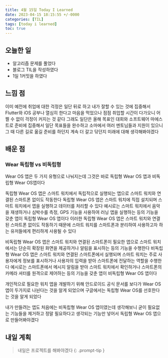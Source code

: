 ```yaml
---
title: 4월 15일 Today I Learned
date: 2023-04-15 18:15:55 +/-0000
categories: [TIL]
tags: [today i learned]
toc: true
---
```


## 오늘한 일

* 알고리즘 문제를 풀었다
* 블로그 TIL을 작성하였다
* 1일 1커밋을 하였다

## 느낌 점

이미 예전에 취업에 대한 걱정은 일단 뒤로 하고 내가 잘할 수 있는 것에 집중해서 Flutter와 iOS 공부나 열심히 한다고 마음을 먹었으나 점점 취업할 시간이 다가오니 어쩔 수 없이 걱정이 커지는 것 같다 그래도 일단은 올해 목표인 대회와 소프트웨어 마에스트로 준비에 집중해서 일단 목표들을 완수하고 소마에서 여러 멘토님들과 지원이 있으니 그 때 다른 길로 옮길 준비를 하던지 계속 더 갈고 닦던지 미래에 대해 생각해봐야겠다

## 배운 점

### Wear 독립형 vs 비독립형

Wear OS 앱은 두 가지 유형으로 나눠지는데 그것은 바로 독립형 Wear OS 앱과 비독립형 Wear OS앱이다

독립형 Wear OS 앱은 스마트 워치에서 독립적으로 실행되는 앱으로 스마트 워치와 연결된 스마트폰 없이도 작동한다 독립형 Wear OS 앱은 스마트 워치에 직접 설치되며 스마트 워치에서 앱을 실행하고 데이터를 처리할 수 있다 예시로는 스마트 워치에서 음악을 재생하거나 심박수를 측정, GPS 기능을 사용하여 러닝 앱을 실행하는 등의 기능을 갖춘 앱이 독립형 Wear OS 앱이다 이러한 독립형 Wear OS 앱은 스마트 워치와 연결된 스마트폰 없이도 작동하기 때문에 스마트 워치를 스마트폰과 분리하여 사용하고자 하는 유저들에게 편리하게 사용될 수 있다

비독립형 Wear OS 앱은 스마트 워치와 연결된 스마트폰이 필요한 앱으로 스마트 워치에서는 단순히 확장된 화면을 제공하거나 알림을 표시하는 등의 기능을 수행한다 비독립형 Wear OS 앱은 스마트 워치와 연결된 스마트폰에서 실행되며 스마트 워치는 주로 사용자에게 정보를 표시하거나 사용자의 입력을 받아 스마트폰에 전달하는 역할을 수행한다 예시로는 스마트폰에서 메시지 알림을 받아 스마트 워치에서 확인하거나 스마트폰의 카메라 셔터를 원격으로 제어하는 등의 기능을 갖춘 앱이 비독립형 Wear OS 앱이다

개인적으로 필요한 워치 앱을 개발하기 위해 안드로이드 공식 문서를 보다가 Wear OS앱이 두가지로 나뉜다는 것을 알게 되었으며 구글에서는 독립형 Wear OS를 선호한다는 것을 알게 되었다 

내가 만들려는 앱도 처음에는 비독립형 Wear OS 앱이였는데 생각해보니 굳이 필요없는 기능들을 제거하고 정말 필요하다고 생각되는 기능만 넣어서 독립형 Wear OS 앱으로 만들어봐야겠다

## 내일 계획

> 내일은 프로젝트를 해봐야겠다
{: .prompt-tip }
